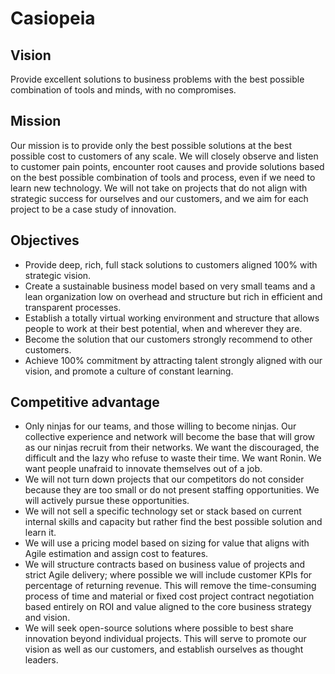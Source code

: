 # Casiopeia

## Vision
Provide excellent solutions to business problems with the best possible combination of tools and minds, with no compromises.

## Mission 
Our mission is to provide only the best possible solutions at the best possible cost to customers of any scale. We will closely observe and listen to customer pain points, encounter root causes and provide solutions based on the best possible combination of tools and process, even if we need to learn new technology. We will not take on projects that do not align with strategic success for ourselves and our customers, and we aim for each project to be a case study of innovation.

## Objectives
* Provide deep, rich, full stack solutions to customers aligned 100% with strategic vision.
* Create a sustainable business model based on very small teams and a lean organization low on overhead and structure but rich in efficient and transparent processes.
* Establish a totally virtual working environment and structure that allows people to work at their best potential, when and wherever they are.
* Become the solution that our customers strongly recommend to other customers.
* Achieve 100% commitment by attracting talent strongly aligned with our vision, and promote a culture of constant learning.

## Competitive advantage
* Only ninjas for our teams, and those willing to become ninjas. Our collective experience and network will become the base that will grow as our ninjas recruit from their networks. We want the discouraged, the difficult and the lazy who refuse to waste their time. We want Ronin. We want people unafraid to innovate themselves out of a job.
* We will not turn down projects that our competitors do not consider because they are too small or do not present staffing opportunities. We will actively pursue these opportunities.
* We will not sell a specific technology set or stack based on current internal skills and capacity but rather find the best possible solution and learn it.
* We will use a pricing model based on sizing for value that aligns with Agile estimation and assign cost to features.
* We will structure contracts based on business value of projects and strict Agile delivery; where possible we will include customer KPIs for percentage of returning revenue. This will remove the time-consuming process of time and material or fixed cost project contract negotiation based entirely on ROI and value aligned to the core business strategy and vision.
* We will seek open-source solutions where possible to best share innovation beyond individual projects. This will serve to promote our vision as well as our customers, and establish ourselves as thought leaders.


